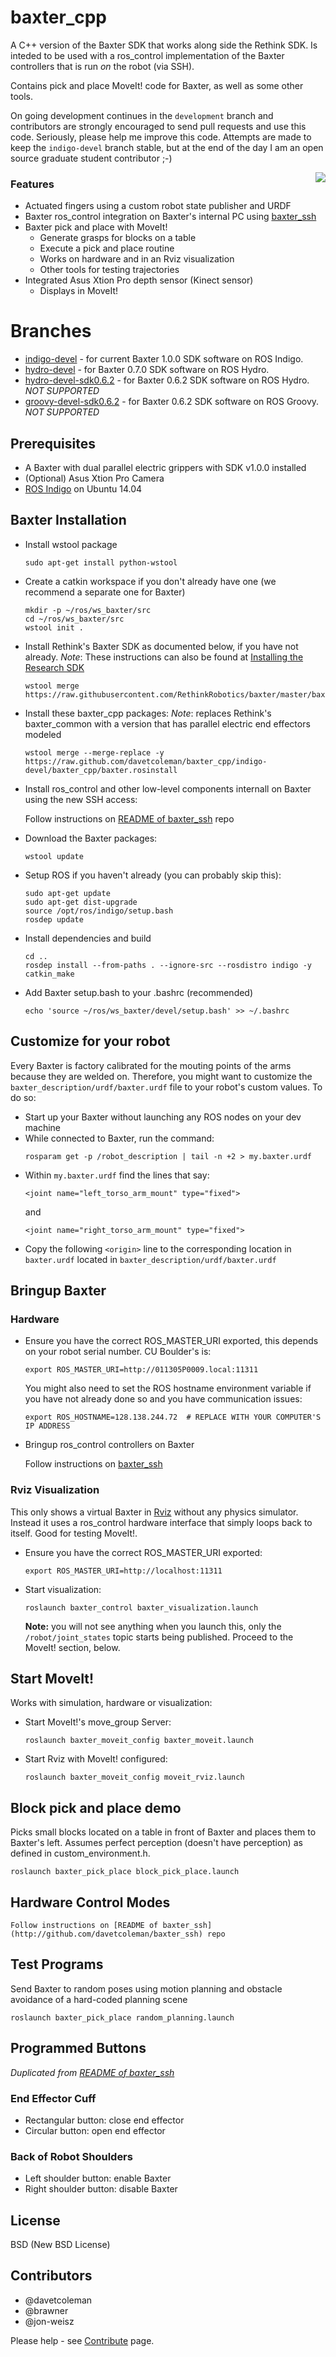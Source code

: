 baxter_cpp
======

A C++ version of the Baxter SDK that works along side the Rethink SDK. Is inteded to be used with a ros_control implementation of the Baxter controllers that is run *on* the robot (via SSH).

Contains pick and place MoveIt! code for Baxter, as well as some other tools.

On going development continues in the ``development`` branch and contributors are strongly encouraged to send pull requests and use this code. Seriously, please help me improve this code. Attempts are made to keep the ``indigo-devel`` branch stable, but at the end of the day I am an open source graduate student contributor ;-)

<img align="right" src="https://raw.github.com/davetcoleman/baxter_cpp/indigo-devel/baxter_pick_place/resource/BaxterPickPlace.png" />

### Features

 * Actuated fingers using a custom robot state publisher and URDF
 * Baxter ros_control integration on Baxter's internal PC using [baxter_ssh](http://github.com/davetcoleman/baxter_ssh)
 * Baxter pick and place with MoveIt!
   * Generate grasps for blocks on a table
   * Execute a pick and place routine
   * Works on hardware and in an Rviz visualization
   * Other tools for testing trajectories
 * Integrated Asus Xtion Pro depth sensor (Kinect sensor)
   * Displays in MoveIt!

# Branches

 * [indigo-devel](https://github.com/davetcoleman/baxter_cpp/tree/indigo-devel) - for current Baxter 1.0.0 SDK software on ROS Indigo.
 * [hydro-devel](https://github.com/davetcoleman/baxter_cpp/tree/hydro-devel) - for Baxter 0.7.0 SDK software on ROS Hydro.
 * [hydro-devel-sdk0.6.2](https://github.com/davetcoleman/baxter_cpp/tree/hydro-devel-sdk0.6.2) - for Baxter 0.6.2 SDK software on ROS Hydro. *NOT SUPPORTED*
 * [groovy-devel-sdk0.6.2](https://github.com/davetcoleman/baxter_cpp/tree/groovy-devel-sdk0.6.2) - for Baxter 0.6.2 SDK software on ROS Groovy. *NOT SUPPORTED*

## Prerequisites

 * A Baxter with dual parallel electric grippers with SDK v1.0.0 installed
 * (Optional) Asus Xtion Pro Camera
 * [ROS Indigo](http://wiki.ros.org/ROS/Installation) on Ubuntu 14.04

## Baxter Installation

* Install wstool package

    ```
    sudo apt-get install python-wstool
    ```

* Create a catkin workspace if you don't already have one (we recommend a separate one for Baxter)

    ```
    mkdir -p ~/ros/ws_baxter/src
    cd ~/ros/ws_baxter/src
    wstool init .
    ```

* Install Rethink's Baxter SDK as documented below, if you have not already.
    *Note*: These instructions can also be found at [Installing the Research SDK](https://github.com/RethinkRobotics/sdk-docs/wiki/Installing-the-Research-SDK)

    ```
    wstool merge https://raw.githubusercontent.com/RethinkRobotics/baxter/master/baxter_sdk.rosinstall
    ```

* Install these baxter_cpp packages:
    *Note*: replaces Rethink's baxter_common with a version that has parallel electric end effectors modeled

    ```
    wstool merge --merge-replace -y https://raw.github.com/davetcoleman/baxter_cpp/indigo-devel/baxter_cpp/baxter.rosinstall
    ```

* Install ros_control and other low-level components internall on Baxter using the new SSH access:

    Follow instructions on [README of baxter_ssh](http://github.com/davetcoleman/baxter_ssh) repo

* Download the Baxter packages:

    ```
    wstool update
    ```

* Setup ROS if you haven't already (you can probably skip this):
    ```
    sudo apt-get update
    sudo apt-get dist-upgrade
    source /opt/ros/indigo/setup.bash
    rosdep update
    ```

* Install dependencies and build

    ```
    cd ..
    rosdep install --from-paths . --ignore-src --rosdistro indigo -y
    catkin_make
    ```

* Add Baxter setup.bash to your .bashrc (recommended)

    ```
    echo 'source ~/ros/ws_baxter/devel/setup.bash' >> ~/.bashrc
    ```

## Customize for your robot

Every Baxter is factory calibrated for the mouting points of the arms because they are welded on. Therefore, you might want to customize the ``baxter_description/urdf/baxter.urdf`` file to your robot's custom values. To do so:

* Start up your Baxter without launching any ROS nodes on your dev machine
* While connected to Baxter, run the command:
    ```
    rosparam get -p /robot_description | tail -n +2 > my.baxter.urdf
    ```
* Within ``my.baxter.urdf`` find the lines that say:
    ```
    <joint name="left_torso_arm_mount" type="fixed">
    ```
    and
    ```
    <joint name="right_torso_arm_mount" type="fixed">
    ```
* Copy the following ``<origin>`` line to the corresponding location in ``baxter.urdf`` located in ``baxter_description/urdf/baxter.urdf``


## Bringup Baxter

### Hardware

 * Ensure you have the correct ROS_MASTER_URI exported, this depends on your robot serial number. CU Boulder's is:
   ```
   export ROS_MASTER_URI=http://011305P0009.local:11311
   ```

   You might also need to set the ROS hostname environment variable if you have not already done so and you have communication issues:
   ```
   export ROS_HOSTNAME=128.138.244.72  # REPLACE WITH YOUR COMPUTER'S IP ADDRESS
   ```

 * Bringup ros_control controllers on Baxter

   Follow instructions on [baxter_ssh](http://github.com/davetcoleman/baxter_ssh)

### Rviz Visualization

This only shows a virtual Baxter in [Rviz](http://www.ros.org/wiki/rviz) without any physics simulator. Instead it uses a ros_control hardware interface that simply loops back to itself. Good for testing MoveIt!.

 * Ensure you have the correct ROS_MASTER_URI exported:
   ```
   export ROS_MASTER_URI=http://localhost:11311
   ```

 * Start visualization:
   ```
   roslaunch baxter_control baxter_visualization.launch
   ```
   **Note:** you will not see anything when you launch this, only the ``/robot/joint_states`` topic starts being published. Proceed to the MoveIt! section, below.

## Start MoveIt!

Works with simulation, hardware or visualization:

 * Start MoveIt!'s move_group Server:

   ```
   roslaunch baxter_moveit_config baxter_moveit.launch
   ```

 * Start Rviz with MoveIt! configured:

   ```
   roslaunch baxter_moveit_config moveit_rviz.launch
   ```

## Block pick and place demo

Picks small blocks located on a table in front of Baxter and places them to Baxter's left. Assumes perfect perception (doesn't have perception) as defined in custom_environment.h.

    roslaunch baxter_pick_place block_pick_place.launch

## Hardware Control Modes

    Follow instructions on [README of baxter_ssh](http://github.com/davetcoleman/baxter_ssh) repo
	
## Test Programs

Send Baxter to random poses using motion planning and obstacle avoidance of a hard-coded planning scene

```
roslaunch baxter_pick_place random_planning.launch
```

## Programmed Buttons

*Duplicated from [README of baxter_ssh](http://github.com/davetcoleman/baxter_ssh)*

### End Effector Cuff

 * Rectangular button: close end effector
 * Circular button: open end effector

### Back of Robot Shoulders

 * Left shoulder button: enable Baxter
 * Right shoulder button: disable Baxter


## License

BSD (New BSD License)

## Contributors

- @davetcoleman
- @brawner
- @jon-weisz

Please help - see [Contribute](https://github.com/davetcoleman/baxter_cpp/blob/master/CONTRIBUTING.md) page.
